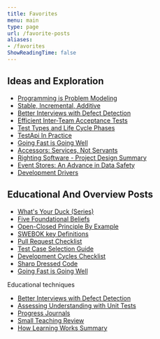 ```yaml
---
title: Favorites
menu: main
type: page
url: /favorite-posts
aliases:
- /favorites
ShowReadingTime: false
---
```


## Ideas and Exploration
- [Programming is Problem Modeling](./posts/2022-02-18-Programming-is-Problem-Modeling.md)
- [Stable, Incremental, Additive](./posts/2022-02-25-Stable-Incremental-Additive.md)
- [Better Interviews with Defect Detection](./posts/2022-06-12-Better-Interviews-with-Defect-Detection.md)
- [Efficient Inter-Team Acceptance Tests](./posts/2021-10-31-Efficient-Inter-Team-Contracts-with-Acceptance-Tests.md)
- [Test Types and Life Cycle Phases](./posts/2021-08-30-Test-Types-and-Lifecycle-Phases.md)
- [TestApi In Practice](./posts/2020-08-21-Test-Api-InPractice.md)
- [Going Fast is Going Well](./posts/2021-01-29-Going-Fast-is-Going-Well.md)
- [Accessors: Services, Not Servants](./posts/2021-01-01-Accessors-Services-Not-Servants.md)
- [Righting Software - Project Design Summary](./posts/2020-07-16-iDesign-Project-Summary.md)
- [Event Stores: An Advance in Data Safety](./posts/2021-05-28-Transaction-Databases.md)
- [Development Drivers](./posts/2022-09-15-Code-That-Fits-Drivers.md)
  
<!-- Split mental model and techniques into separate sections? -->
  
<!-- 
- Gherkin-named Tests as Low-bar Acceptance Tests?
- Progressive Modeling with Events, Transforms, and State
- https://spencerfarley.com/2021/08/27/swebok-modified-topic-diagram/
  - none of my posts that communicate relationship of cross-cutting concerns to lifecycle stages are good or self-complete enough to make the favorites
- https://spencerfarley.com/2020/10/16/aop-and-decorator/
- https://spencerfarley.com/2020/12/04/type-systems-and-predictability/
 -->

## Educational And Overview Posts
- [What's Your Duck (Series)](./posts/Whats-Your-Duck-V2/2022-06-16-0-Intro.md)
- [Five Foundational Beliefs](./posts/2022-10-21-Five-Foundational-Beliefs.md)
- [Open-Closed Principle By Example](./posts/Open-Closed-by-Example/2023-03-02-0-Intro-to-OCP.md)
- [SWEBOK key Definitions](./posts/2022-01-14-SWEBOK-term-definitions.md)
- [Pull Request Checklist](./posts/2022-02-11-Pull-Request-Checklist.md)
- [Test Case Selection Guide](./posts/2022-01-28-Test-Case-Selection.md)
- [Development Cycles Checklist](./posts/2022-01-21-Development-Cycles-Checklist.md)
- [Sharp Dressed Code](./posts/2021-07-16-Well-Dressed-Code.md)
- [Going Fast is Going Well](./posts/2021-01-29-Going-Fast-is-Going-Well.md)


Educational techniques
- [Better Interviews with Defect Detection](./posts/2022-06-12-Better-Interviews-with-Defect-Detection.md)
- [Assessing Understanding with Unit Tests](./posts/2023-01-20-assessing-understanding-with-unit-tests.md)
- [Progress Journals](./posts/2023-01-27-Progress-journal.md)
- [Small Teaching Review](./posts/2022-03-07-Small-Teaching-Review.md)
- [How Learning Works Summary](./posts/Summary-How-Learning-Works/2021-02-12-0-How-Learning-Works-Series-Intro.md)